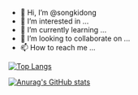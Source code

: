 - 👋 Hi, I’m @songkidong
- 👀 I’m interested in ...
- 🌱 I’m currently learning ...
- 💞️ I’m looking to collaborate on ...
- 📫 How to reach me ...

<!---
songkidong/songkidong is a ✨ special ✨ repository because its `README.md` (this file) appears on your GitHub profile.
You can click the Preview link to take a look at your changes.
--->

[![Top Langs](https://github-readme-stats.vercel.app/api/top-langs/?username=songkidong)](https://github.com/songkidong/github-readme-stats)

[![Anurag's GitHub stats](https://github-readme-stats.vercel.app/api?username=songkidong)](https://github.com/songkidong/github-readme-stats)
